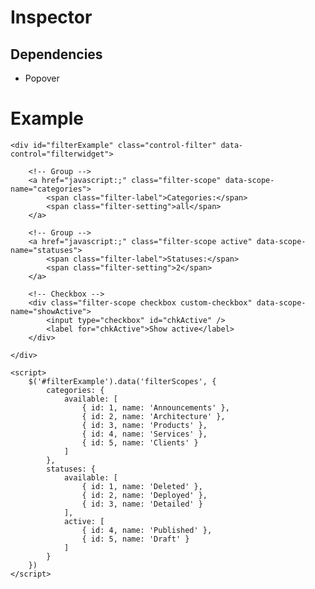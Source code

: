 # Inspector

## Dependencies

-   Popover

# Example

    <div id="filterExample" class="control-filter" data-control="filterwidget">

        <!-- Group -->
        <a href="javascript:;" class="filter-scope" data-scope-name="categories">
            <span class="filter-label">Categories:</span>
            <span class="filter-setting">all</span>
        </a>

        <!-- Group -->
        <a href="javascript:;" class="filter-scope active" data-scope-name="statuses">
            <span class="filter-label">Statuses:</span>
            <span class="filter-setting">2</span>
        </a>

        <!-- Checkbox -->
        <div class="filter-scope checkbox custom-checkbox" data-scope-name="showActive">
            <input type="checkbox" id="chkActive" />
            <label for="chkActive">Show active</label>
        </div>

    </div>

    <script>
        $('#filterExample').data('filterScopes', {
            categories: {
                available: [
                    { id: 1, name: 'Announcements' },
                    { id: 2, name: 'Architecture' },
                    { id: 3, name: 'Products' },
                    { id: 4, name: 'Services' },
                    { id: 5, name: 'Clients' }
                ]
            },
            statuses: {
                available: [
                    { id: 1, name: 'Deleted' },
                    { id: 2, name: 'Deployed' },
                    { id: 3, name: 'Detailed' }
                ],
                active: [
                    { id: 4, name: 'Published' },
                    { id: 5, name: 'Draft' }
                ]
            }
        })
    </script>
